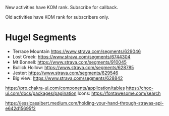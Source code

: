 New activities have KOM rank. Subscribe for callback.

Old activities have KOM rank for subscribers only.

# Hugel Segments

- Terrace Mountain https://www.strava.com/segments/629046
- Lost Creek: https://www.strava.com/segments/6744304
- Mt Bonnell: https://www.strava.com/segments/910045
- Bullick Hollow: https://www.strava.com/segments/628785
- Jester: https://www.strava.com/segments/629546
- Big view: https://www.strava.com/segments/628842

https://pro.chakra-ui.com/components/application/tables
https://choc-ui.com/docs/packages/pagination
Icons: https://fontawesome.com/search

https://jessicasalbert.medium.com/holding-your-hand-through-stravas-api-e642d15695f2